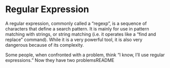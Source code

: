 # Regular Expression

A regular expression, commonly called a “regexp”, is a sequence of characters that define a search pattern.  It is mainly for use in pattern matching with strings, or string matching (i.e. it operates like a “find and replace” command). While it is a very powerful tool, it is also very dangerous because of its complexity.



Some people, when confronted with a problem, think “I know, I’ll use regular expressions.”   Now they have two problemsREADME
